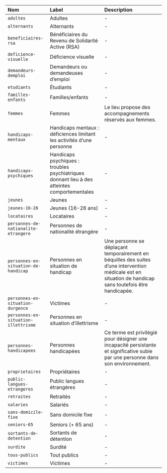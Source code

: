 | Nom | Label | Description |
| :- | :- | :- |
| `adultes` | Adultes | - |
| `alternants` | Alternants | - |
| `beneficiaires-rsa` | Bénéficiaires du Revenu de Solidarité Active (RSA) | - |
| `deficience-visuelle` | Déficience visuelle | - |
| `demandeurs-demploi` | Demandeurs ou demandeuses d’emploi | - |
| `etudiants` | Étudiants | - |
| `familles-enfants` | Familles/enfants | - |
| `femmes` | Femmes | Le lieu propose des accompagnements réservés aux femmes. |
| `handicaps-mentaux` | Handicaps mentaux : déficiences limitant les activités d’une personne | - |
| `handicaps-psychiques` | Handicaps psychiques : troubles psychiatriques donnant lieu à des atteintes comportementales | - |
| `jeunes` | Jeunes | - |
| `jeunes-16-26` | Jeunes (16-26 ans) | - |
| `locataires` | Locataires | - |
| `personnes-de-nationalite-etrangere` | Personnes de nationalité étrangère | - |
| `personnes-en-situation-de-handicap` | Personnes en situation de handicap | Une personne se déplaçant temporairement en béquilles des suites d’une intervention médicale est en situation de handicap sans toutefois être handicapée. |
| `personnes-en-situation-durgence` | Victimes | - |
| `personnes-en-situation-illettrisme` | Personnes en situation d’illettrisme | - |
| `personnes-handicapees` | Personnes handicapées | Ce terme est privilégié pour désigner une incapacité persistante et significative subie par une personne dans son environnement. |
| `proprietaires` | Propriétaires | - |
| `public-langues-etrangeres` | Public langues étrangères | - |
| `retraites` | Retraités | - |
| `salaries` | Salariés | - |
| `sans-domicile-fixe` | Sans domicile fixe | - |
| `seniors-65` | Seniors (+ 65 ans) | - |
| `sortants-de-detention` | Sortants de détention | - |
| `surdite` | Surdité | - |
| `tous-publics` | Tout publics | - |
| `victimes` | Victimes | - |
